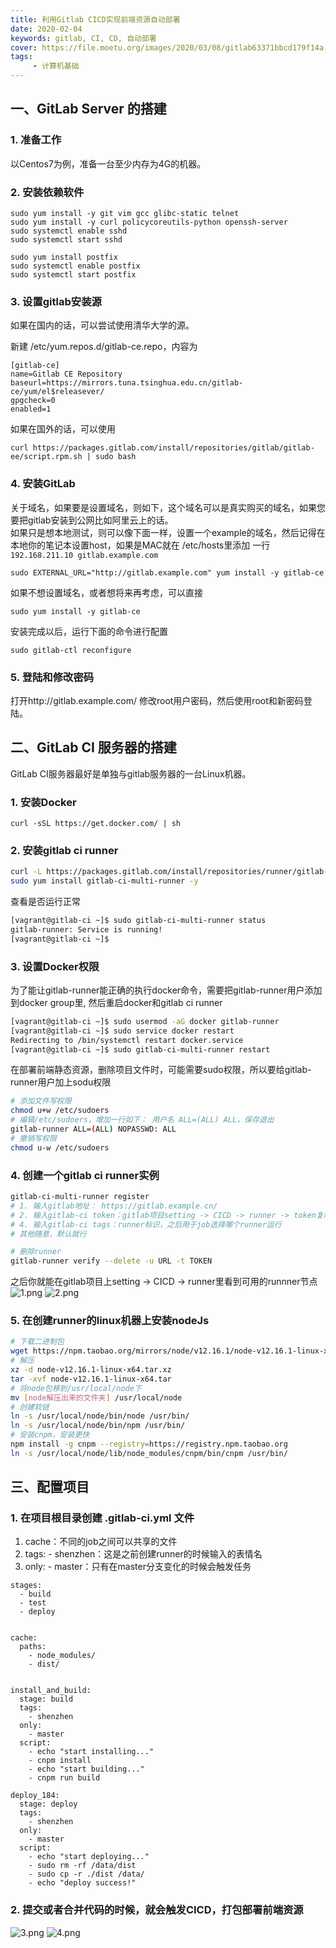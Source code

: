 ```yaml
---
title: 利用Gitlab CICD实现前端资源自动部署
date: 2020-02-04
keywords: gitlab, CI, CD, 自动部署
cover: https://file.moetu.org/images/2020/03/08/gitlab63371bbcd179f14a.jpg
tags:
     - 计算机基础
---
```


## 一、GitLab Server 的搭建

### 1. 准备工作
以Centos7为例，准备一台至少内存为4G的机器。

### 2. 安装依赖软件
```
sudo yum install -y git vim gcc glibc-static telnet
sudo yum install -y curl policycoreutils-python openssh-server
sudo systemctl enable sshd
sudo systemctl start sshd

sudo yum install postfix
sudo systemctl enable postfix
sudo systemctl start postfix
```

### 3. 设置gitlab安装源
如果在国内的话，可以尝试使用清华大学的源。

新建 /etc/yum.repos.d/gitlab-ce.repo，内容为
```
[gitlab-ce]
name=Gitlab CE Repository
baseurl=https://mirrors.tuna.tsinghua.edu.cn/gitlab-ce/yum/el$releasever/
gpgcheck=0
enabled=1
```
如果在国外的话，可以使用
```
curl https://packages.gitlab.com/install/repositories/gitlab/gitlab-ee/script.rpm.sh | sudo bash
```

### 4. 安装GitLab
关于域名，如果要是设置域名，则如下，这个域名可以是真实购买的域名，如果您要把gitlab安装到公网比如阿里云上的话。  
如果只是想本地测试，则可以像下面一样，设置一个example的域名，然后记得在本地你的笔记本设置host，如果是MAC就在 /etc/hosts里添加 一行 `192.168.211.10 gitlab.example.com`  

```
sudo EXTERNAL_URL="http://gitlab.example.com" yum install -y gitlab-ce
```
如果不想设置域名，或者想将来再考虑，可以直接
```
sudo yum install -y gitlab-ce
```
安装完成以后，运行下面的命令进行配置
```
sudo gitlab-ctl reconfigure
```

### 5. 登陆和修改密码
打开http://gitlab.example.com/ 修改root用户密码，然后使用root和新密码登陆。


## 二、GitLab CI 服务器的搭建

GitLab CI服务器最好是单独与gitlab服务器的一台Linux机器。

### 1. 安装Docker
```
curl -sSL https://get.docker.com/ | sh
```

### 2. 安装gitlab ci runner
```bash
curl -L https://packages.gitlab.com/install/repositories/runner/gitlab-ci-multi-runner/script.rpm.sh | sudo bash
sudo yum install gitlab-ci-multi-runner -y
```
查看是否运行正常
```bash
[vagrant@gitlab-ci ~]$ sudo gitlab-ci-multi-runner status
gitlab-runner: Service is running!
[vagrant@gitlab-ci ~]$
```

### 3. 设置Docker权限
为了能让gitlab-runner能正确的执行docker命令，需要把gitlab-runner用户添加到docker group里, 然后重启docker和gitlab ci runner
```bash
[vagrant@gitlab-ci ~]$ sudo usermod -aG docker gitlab-runner
[vagrant@gitlab-ci ~]$ sudo service docker restart
Redirecting to /bin/systemctl restart docker.service
[vagrant@gitlab-ci ~]$ sudo gitlab-ci-multi-runner restart
```
在部署前端静态资源，删除项目文件时，可能需要sudo权限，所以要给gitlab-runner用户加上sodu权限
```bash
# 添加文件写权限
chmod u+w /etc/sudoers
# 编辑/etc/sudoers，增加一行如下： 用户名 ALL=(ALL) ALL，保存退出
gitlab-runner ALL=(ALL) NOPASSWD: ALL
# 撤销写权限
chmod u-w /etc/sudoers
```

### 4. 创建一个gitlab ci runner实例
```bash
gitlab-ci-multi-runner register
# 1. 输入gitlab地址： https://gitlab.example.cn/
# 2. 输入gitlab-ci token：gitlab项目setting -> CICD -> runner -> token复制
# 4. 输入gitlab-ci tags：runner标识，之后用于job选择哪个runner运行
# 其他随意，默认就行

# 删除runner
gitlab-runner verify --delete -u URL -t TOKEN
```
之后你就能在gitlab项目上setting -> CICD -> runner里看到可用的runnner节点
![1.png](https://i.loli.net/2020/02/23/6ZHVKmnUyeG2I87.png)
![2.png](https://i.loli.net/2020/02/23/IHxaeqdB3otrAly.png)

### 5. 在创建runner的linux机器上安装nodeJs
```bash
# 下载二进制包
wget https://npm.taobao.org/mirrors/node/v12.16.1/node-v12.16.1-linux-x64.tar.xz
# 解压
xz -d node-v12.16.1-linux-x64.tar.xz 
tar -xvf node-v12.16.1-linux-x64.tar 
# 将node包移到/usr/local/node下
mv [node解压出来的文件夹] /usr/local/node
# 创建软链
ln -s /usr/local/node/bin/node /usr/bin/
ln -s /usr/local/node/bin/npm /usr/bin/
# 安装cnpm，安装更快
npm install -g cnpm --registry=https://registry.npm.taobao.org
ln -s /usr/local/node/lib/node_modules/cnpm/bin/cnpm /usr/bin/
```


## 三、配置项目

### 1. 在项目根目录创建 .gitlab-ci.yml 文件
1. cache：不同的job之间可以共享的文件
2. tags: - shenzhen：这是之前创建runner的时候输入的表情名
3. only: - master：只有在master分支变化的时候会触发任务
```
stages:
  - build
  - test
  - deploy
  
  
cache:
  paths:
    - node_modules/
    - dist/
 
  
install_and_build:
  stage: build
  tags:
    - shenzhen
  only:
    - master
  script:
    - echo "start installing..."
    - cnpm install
    - echo "start building..."
    - cnpm run build
    
deploy_184: 
  stage: deploy
  tags:
    - shenzhen
  only:
    - master
  script: 
    - echo "start deploying..."
    - sudo rm -rf /data/dist
    - sudo cp -r ./dist /data/
    - echo "deploy success!"
```
### 2. 提交或者合并代码的时候，就会触发CICD，打包部署前端资源
![3.png](https://i.loli.net/2020/02/23/7FQgnopCJYBdGjc.png)
![4.png](https://i.loli.net/2020/02/23/O2kmTgc1oXdrF8f.png)